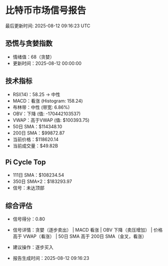 # 比特币市场信号报告

最后更新时间: 2025-08-12 09:16:23 UTC

## 恐慌与贪婪指数
- 情绪值：68（贪婪）
- 更新时间：2025-08-12 00:00:00

## 技术指标
- RSI(14)：58.25 → 中性
- MACD：看涨 (Histogram: 158.24)
- 布林带：中性 (带宽: 6.86%)
- OBV：下降 (值: -170442103537)
- VWAP：高于VWAP (值: $100393.75)
- 50日 SMA：$114348.10
- 200日 SMA：$99872.87
- 当前价格：$118620.14
- 当前成交量：$49.82B

## Pi Cycle Top
- 111日 SMA：$108234.54
- 350日 SMA×2：$183293.97
- 信号：未达顶部

## 综合评估
- 信号得分：0.80
- 信号详情：贪婪（逐步卖出） | MACD 看涨 | OBV 下降（卖压增加） | 价格高于 VWAP（看涨） | 50日 SMA 高于 200日 SMA（金叉，看涨）
- 建议操作：逐步买入

- 报告生成时间：2025-08-12 09:16:23